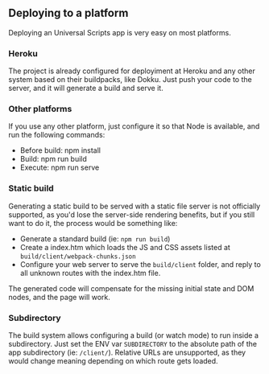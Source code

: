 ## Deploying to a platform

Deploying an Universal Scripts app is very easy on most platforms.

### Heroku

The project is already configured for deployiment at Heroku and any other system based on their buildpacks, like Dokku. Just push your code to the server, and it will generate a build and serve it.

### Other platforms

If you use any other platform, just configure it so that Node is available, and run the following commands:

- Before build: npm install
- Build: npm run build
- Execute: npm run serve

### Static build

Generating a static build to be served with a static file server is not officially supported, as you'd lose the server-side rendering benefits, but if you still want to do it, the process would be something like:

- Generate a standard build (ie: `npm run build`)
- Create a index.htm which loads the JS and CSS assets listed at `build/client/webpack-chunks.json`
- Configure your web server to serve the `build/client` folder, and reply to all unknown routes with the index.htm file.

The generated code will compensate for the missing initial state and DOM nodes, and the page will work.

### Subdirectory

The build system allows configuring a build (or watch mode) to run inside a subdirectory. Just set the ENV var `SUBDIRECTORY` to the absolute path of the app subdirectory (ie: `/client/`). Relative URLs are unsupported, as they would change meaning depending on which route gets loaded.
